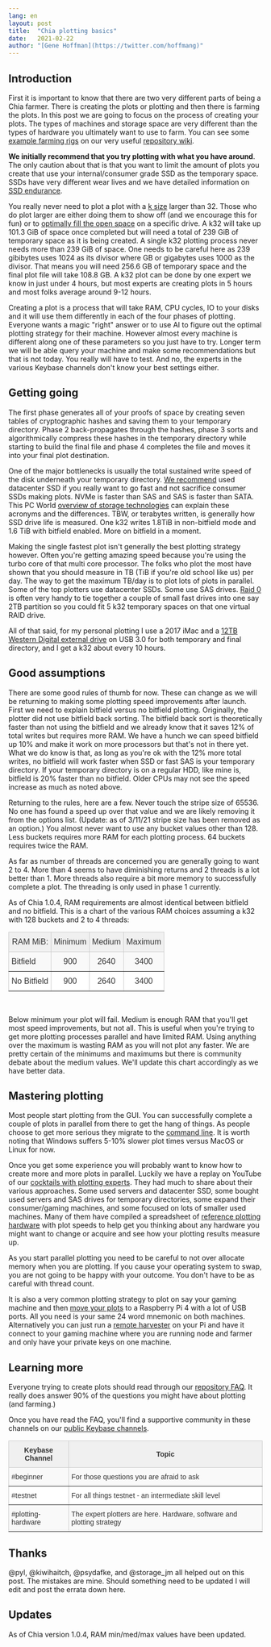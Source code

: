```yaml
---
lang: en
layout: post
title:  "Chia plotting basics"
date:   2021-02-22
author: "[Gene Hoffman](https://twitter.com/hoffmang)"
---
```



## Introduction

First it is important to know that there are two very different parts of being a Chia farmer. There is creating the plots or plotting and then there is farming the plots. In this post we are going to focus on the process of creating your plots. The types of machines and storage space are very different than the types of hardware you ultimately want to use to farm. You can see some [example farming rigs](https://github.com/Kale-Network/kale-blockchain/wiki/Reference-Farming-Hardware) on our very useful [repository wiki](https://github.com/Kale-Network/kale-blockchain/wiki).

**We initially recommend that you try plotting with what you have around**. The only caution about that is that you want to limit the amount of plots you create that use your internal/consumer grade SSD as the temporary space. SSDs have very different wear lives and we have detailed information on [SSD endurance](https://github.com/Kale-Network/kale-blockchain/wiki/SSD-Endurance).

You really never need to plot a plot with a [k size](https://github.com/Kale-Network/kale-blockchain/wiki/FAQ#how-big-are-plot-sizes-k) larger than 32. Those who do plot larger are either doing them to show off (and we encourage this for fun) or to [optimally fill the open space](https://plot-plan.chia.foxypool.io/) on a specific drive. A k32 will take up 101.3 GiB of space once completed but will need a total of 239 GiB of temporary space as it is being created. A single k32 plotting process never needs more than 239 GiB of space. One needs to be careful here as 239 gibibytes uses 1024 as its divisor where GB or gigabytes uses 1000 as the divisor. That means you will need 256.6 GB of temporary space and the final plot file will take 108.8 GB. A k32 plot can be done by one expert we know in just under 4 hours, but most experts are creating plots in 5 hours and most folks average around 9-12 hours.

Creating a plot is a process that will take RAM, CPU cycles, IO to your disks and it will use them differently in each of the four phases of plotting. Everyone wants a magic "right" answer or to use AI to figure out the optimal plotting strategy for their machine. However almost every machine is different along one of these parameters so you just have to try. Longer term we will be able query your machine and make some recommendations but that is not today. You really will have to test. And no, the experts in the various Keybase channels don't know your best settings either.

## Getting going

The first phase generates all of your proofs of space by creating seven tables of cryptographic hashes and saving them to your temporary directory. Phase 2 back-propagates through the hashes, phase 3 sorts and algorithmically compress these hashes in the temporary directory while starting to build the final file and phase 4 completes the file and moves it into your final plot destination.

One of the major bottlenecks is usually the total sustained write speed of the disk underneath your temporary directory. [We recommend](https://github.com/Kale-Network/kale-blockchain/wiki/FAQ#what-is-recommended-for-plotting) used datacenter SSD if you really want to go fast and not sacrifice consumer SSDs making plots. NVMe is faster than SAS and SAS is faster than SATA. This PC World [overview of storage technologies](https://www.pcworld.com/article/2899351/everything-you-need-to-know-about-nvme.html) can explain these acronyms and the differences. TBW, or terabytes written, is generally how SSD drive life is measured. One k32 writes 1.8TiB in non-bitfield mode and 1.6 TiB with bitfield enabled. More on bitfield in a moment.

Making the single fastest plot isn't generally the best plotting strategy however. Often you're getting amazing speed because you're using the turbo core of that multi core processor. The folks who plot the most have shown that you should measure in TB (TiB if you're old school like us) per day. The way to get the maximum TB/day is to plot lots of plots in parallel. Some of the top plotters use datacenter SSDs. Some use SAS drives. [Raid 0](https://en.wikipedia.org/wiki/Standard_RAID_levels#RAID_0) is often very handy to tie together a couple of small fast drives into one say 2TB partition so you could fit 5 k32 temporary spaces on that one virtual RAID drive.

All of that said, for my personal plotting I use a 2017 iMac and a [12TB Western Digital external drive](https://www.amazon.com/gp/product/B07X4V2M3B/) on USB 3.0 for both temporary and final directory, and I get a k32 about every 10 hours.

## Good assumptions

There are some good rules of thumb for now. These can change as we will be returning to making some plotting speed improvements after launch. First we need to explain bitfield versus no bitfield plotting. Originally, the plotter did not use bitfield back sorting. The bitfield back sort is theoretically faster than not using the bitfield and we already know that it saves 12% of total writes but requires more RAM. We have a hunch we can speed bitfield up 10% and make it work on more processors but that's not in there yet. What we do know is that, as long as you're ok with the 12% more total writes, no bitfield will work faster when SSD or fast SAS is your temporary directory. If your temporary directory is on a regular HDD, like mine is, bitfield is 20% faster than no bitfield. Older CPUs may not see the speed increase as much as noted above.

Returning to the rules, here are a few. Never touch the stripe size of 65536. No one has found a speed up over that value and we are likely removing it from the options list. (Update: as of 3/11/21 stripe size has been removed as an option.) You almost never want to use any bucket values other than 128. Less buckets requires more RAM for each plotting process. 64 buckets requires twice the RAM.

As far as number of threads are concerned you are generally going to want 2 to 4. More than 4 seems to have diminishing returns and 2 threads is a lot better than 1. More threads also require a bit more memory to successfully complete a plot. The threading is only used in phase 1 currently.

As of Chia 1.0.4, RAM requirements are almost identical between bitfield and no bitfield. This is a chart of the various RAM choices assuming a k32 with 128 buckets and 2 to 4 threads:

<!---
Updated RAM numbers provided by @pyl
-->

<center>
<style type="text/css">
.tg  {border-collapse:collapse;border-color:#ccc;border-spacing:0;}
.tg td{background-color:#fff;border-color:#ccc;border-style:solid;border-width:0px;color:#333;
  font-family:Arial, sans-serif;font-size:14px;overflow:hidden;padding:16px 8px;word-break:normal;}
.tg th{background-color:#f0f0f0;border-color:#ccc;border-style:solid;border-width:0px;color:#333;
  font-family:Arial, sans-serif;font-size:14px;font-weight:normal;overflow:hidden;padding:16px 8px;word-break:normal;}
.tg .tg-xxdm{border-color:inherit;font-family:Tahoma, Geneva, sans-serif !important;;font-size:16px;text-align:right;
  vertical-align:top}
.tg .tg-102i{background-color:#f9f9f9;border-color:inherit;font-family:Tahoma, Geneva, sans-serif !important;;font-size:16px;
  text-align:left;vertical-align:top}
.tg .tg-ui9f{border-color:inherit;font-family:Tahoma, Geneva, sans-serif !important;;font-size:16px;text-align:center;
  vertical-align:top}
.tg .tg-3k1g{background-color:#f9f9f9;border-color:inherit;font-family:Tahoma, Geneva, sans-serif !important;;font-size:16px;
  text-align:center;vertical-align:top}
</style>
<table class="tg">
<thead>
  <tr>
    <th class="tg-xxdm">RAM MiB:</th>
    <th class="tg-ui9f">Minimum</th>
    <th class="tg-ui9f">Medium</th>
    <th class="tg-ui9f">Maximum</th>
  </tr>
</thead>
<tbody>
  <tr>
    <td class="tg-102i">Bitfield</td>
    <td class="tg-3k1g">900</td>
    <td class="tg-3k1g">2640</td>
    <td class="tg-3k1g">3400</td>
  </tr>
  <tr>
    <td class="tg-ui9f">No Bitfield</td>
    <td class="tg-ui9f">900</td>
    <td class="tg-ui9f">2640</td>
    <td class="tg-ui9f">3400</td>
  </tr>
</tbody>
</table>
</center>
<br>

Below minimum your plot will fail. Medium is enough RAM that you'll get most speed improvements, but not all. This is useful when you're trying to get more plotting processes parallel and have limited RAM. Using anything over the maximum is wasting RAM as you will not plot any faster. We are pretty certain of the minimums and maximums but there is community debate about the medium values. We'll update this chart accordingly as we have better data. 

## Mastering plotting

Most people start plotting from the GUI. You can successfully complete a couple of plots in parallel from there to get the hang of things. As people choose to get more serious they migrate to the [command line](https://github.com/Kale-Network/kale-blockchain/wiki/CLI-Commands-Reference). It is worth noting that Windows suffers 5-10% slower plot times versus MacOS or Linux for now.

Once you get some experience you will probably want to know how to create more and more plots in parallel. Luckily we have a replay on YouTube of our [cocktails with plotting experts](https://youtu.be/wDVsZMDlQYw). They had much to share about their various approaches. Some used servers and datacenter SSD, some bought used servers and SAS drives for temporary directories, some expand their consumer/gaming machines, and some focused on lots of smaller used machines. Many of them have compiled a spreadsheet of [reference plotting hardware](https://github.com/Kale-Network/kale-blockchain/wiki/Reference-Plotting-Hardware) with plot speeds to help get you thinking about any hardware you might want to change or acquire and see how your plotting results measure up.

As you start parallel plotting you need to be careful to not over allocate memory when you are plotting. If you cause your operating system to swap, you are not going to be happy with your outcome. You don't have to be as careful with thread count.

It is also a very common plotting strategy to plot on say your gaming machine and then [move your plots](https://github.com/Kale-Network/kale-blockchain/wiki/Moving-plots) to a Raspberry Pi 4 with a lot of USB ports. All you need is your same 24 word mnemonic on both machines. Alternatively you can just run a [remote harvester](https://github.com/Kale-Network/kale-blockchain/wiki/Farming-on-many-machines) on your Pi and have it connect to your gaming machine where you are running node and farmer and only have your private keys on one machine.

## Learning more

Everyone trying to create plots should read through our [repository FAQ](https://github.com/Kale-Network/kale-blockchain/wiki/FAQ). It really does answer 90% of the questions you might have about plotting (and farming.)

Once you have read the FAQ, you'll find a supportive community in these channels on our [public Keybase channels](https://keybase.io/team/chia_network.public).

<center>
<style type="text/css">
.tg  {border-collapse:collapse;border-color:#ccc;border-spacing:0;}
.tg td{background-color:#fff;border-color:#ccc;border-style:solid;border-width:1px;color:#333;
  font-family:Arial, sans-serif;font-size:14px;overflow:hidden;padding:10px 5px;word-break:normal;}
.tg th{background-color:#f0f0f0;border-color:#ccc;border-style:solid;border-width:1px;color:#333;
  font-family:Arial, sans-serif;font-size:14px;font-weight:normal;overflow:hidden;padding:10px 5px;word-break:normal;}
.tg .tg-dshi{background-color:#f9f9f9;border-color:inherit;font-family:Tahoma, Geneva, sans-serif !important;;text-align:left;
  vertical-align:middle}
.tg .tg-bpho{border-color:inherit;font-family:Tahoma, Geneva, sans-serif !important;;font-weight:bold;text-align:center;
  vertical-align:middle}
.tg .tg-0ft5{border-color:inherit;font-family:Tahoma, Geneva, sans-serif !important;;text-align:left;vertical-align:middle}
</style>
<table class="tg">
<thead>
  <tr>
    <th class="tg-bpho">Keybase Channel</th>
    <th class="tg-bpho">Topic</th>
  </tr>
</thead>
<tbody>
  <tr>
    <td class="tg-dshi">#beginner</td>
    <td class="tg-dshi">For those questions you are afraid to ask</td>
  </tr>
  <tr>
    <td class="tg-0ft5">#testnet</td>
    <td class="tg-0ft5">For all things testnet - an intermediate skill level</td>
  </tr>
  <tr>
    <td class="tg-dshi">#plotting-hardware</td>
    <td class="tg-dshi">The expert plotters are here. Hardware, software and plotting strategy</td>
  </tr>
</tbody>
</table>
</center>

## Thanks

@pyl, @kiwihaitch, @psydafke, and @storage_jm all helped out on this post. The mistakes are mine. Should something need to be updated I will edit and post the errata down here.

## Updates

As of Chia version 1.0.4, RAM min/med/max values have been updated.
